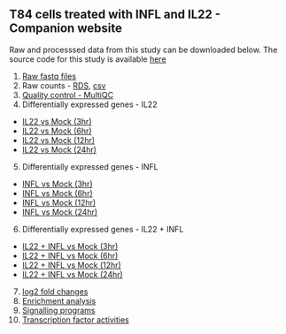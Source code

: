 ## T84 cells treated with INFL and IL22 - Companion website

Raw and processsed data from this study can be downloaded below. The source code for this study is available [here](https://github.com/ashwini-kr-sharma/Boulant-IL22-INFL)

1. [Raw fastq files](https://www.ncbi.nlm.nih.gov/gds)
2. Raw counts - [RDS](), [csv]()
3. [Quality control - MultiQC]()
4. Differentially expressed genes - IL22
  - [IL22 vs Mock (3hr)]()
  - [IL22 vs Mock (6hr)]()
  - [IL22 vs Mock (12hr)]()
  - [IL22 vs Mock (24hr)]()
5. Differentially expressed genes - INFL
  - [INFL vs Mock (3hr)]()
  - [INFL vs Mock (6hr)]()
  - [INFL vs Mock (12hr)]()
  - [INFL vs Mock (24hr)]()
6. Differentially expressed genes - IL22 + INFL
  - [IL22 + INFL vs Mock (3hr)]()
  - [IL22 + INFL vs Mock (6hr)]()
  - [IL22 + INFL vs Mock (12hr)]()
  - [IL22 + INFL vs Mock (24hr)]()
7. [log2 fold changes]()
8. [Enrichment analysis]()
9. [Signalling programs]()
10. [Transcription factor activities]()
